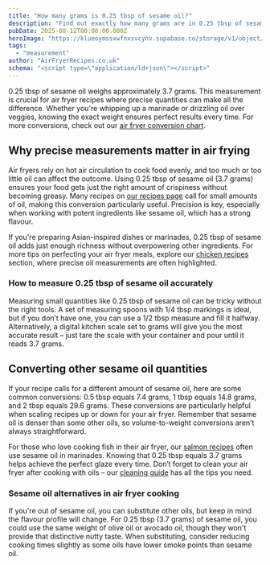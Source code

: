 ```yaml
---
title: "How many grams is 0.25 tbsp of sesame oil?"
description: "Find out exactly how many grams are in 0.25 tbsp of sesame oil with our easy UK conversion guide. Perfect for air fryer recipes!"
pubDate: 2025-08-12T00:00:00.000Z
heroImage: "https://klueoymssxwfnxsvcyhv.supabase.co/storage/v1/object/public/md/how-many-grams-is-025-tbsp-sesame-oil-bc699bf9.webp"
tags:
  - "measurement"
author: "AirFryerRecipes.co.uk"
schema: "<script type=\"application/ld+json\"></script>"
---
```


<p>0.25 tbsp of sesame oil weighs approximately 3.7 grams. This measurement is crucial for air fryer recipes where precise quantities can make all the difference. Whether you're whipping up a marinade or drizzling oil over veggies, knowing the exact weight ensures perfect results every time. For more conversions, check out our <a href=https://www.airfryerrecipe.co.uk/air-fryer-conversion-chart>air fryer conversion chart</a>.</p>

<h2>Why precise measurements matter in air frying</h2>
<p>Air fryers rely on hot air circulation to cook food evenly, and too much or too little oil can affect the outcome. Using 0.25 tbsp of sesame oil (3.7 grams) ensures your food gets just the right amount of crispiness without becoming greasy. Many recipes on <a href=https://www.airfryerrecipe.co.uk/recipes>our recipes page</a> call for small amounts of oil, making this conversion particularly useful. Precision is key, especially when working with potent ingredients like sesame oil, which has a strong flavour.</p>
<p>If you're preparing Asian-inspired dishes or marinades, 0.25 tbsp of sesame oil adds just enough richness without overpowering other ingredients. For more tips on perfecting your air fryer meals, explore our <a href=https://www.airfryerrecipe.co.uk/recipe-category/chicken>chicken recipes</a> section, where precise oil measurements are often highlighted.</p>

<h3>How to measure 0.25 tbsp of sesame oil accurately</h3>
<p>Measuring small quantities like 0.25 tbsp of sesame oil can be tricky without the right tools. A set of measuring spoons with 1/4 tbsp markings is ideal, but if you don’t have one, you can use a 1/2 tbsp measure and fill it halfway. Alternatively, a digital kitchen scale set to grams will give you the most accurate result – just tare the scale with your container and pour until it reads 3.7 grams.</p>

<h2>Converting other sesame oil quantities</h2>
<p>If your recipe calls for a different amount of sesame oil, here are some common conversions: 0.5 tbsp equals 7.4 grams, 1 tbsp equals 14.8 grams, and 2 tbsp equals 29.6 grams. These conversions are particularly helpful when scaling recipes up or down for your air fryer. Remember that sesame oil is denser than some other oils, so volume-to-weight conversions aren’t always straightforward.</p>
<p>For those who love cooking fish in their air fryer, our <a href=https://www.airfryerrecipe.co.uk/recipe-category/salmon>salmon recipes</a> often use sesame oil in marinades. Knowing that 0.25 tbsp equals 3.7 grams helps achieve the perfect glaze every time. Don’t forget to clean your air fryer after cooking with oils – our <a href=https://www.airfryerrecipe.co.uk/air-fryer-cleaner>cleaning guide</a> has all the tips you need.</p>

<h3>Sesame oil alternatives in air fryer cooking</h3>
<p>If you're out of sesame oil, you can substitute other oils, but keep in mind the flavour profile will change. For 0.25 tbsp (3.7 grams) of sesame oil, you could use the same weight of olive oil or avocado oil, though they won't provide that distinctive nutty taste. When substituting, consider reducing cooking times slightly as some oils have lower smoke points than sesame oil.</p>